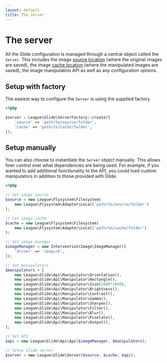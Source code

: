 ```yaml
---
layout: default
title: The server
---
```


# The server

All the Glide configuration is managed through a central object called the `Server`. This includes the image [source location](/config/source-and-cache/) (where the original images are saved), the image [cache location](/config/source-and-cache/) (where the manipulated images are saved), the image manipulation API as well as any configuration options.

## Setup with factory

The easiest way to configure the `Server` is using the supplied factory.

```php
<?php

$server = League\Glide\ServerFactory::create([
    'source' => 'path/to/source/folder',
    'cache' => 'path/to/cache/folder',
]);
```

## Setup manually

You can also choose to instantiate the `Server` object manually. This allows finer control over what dependencies are being used. For example, if you wanted to add additional functionality to the API, you could load custom manipulators in addition to those provided with Glide.

```php
<?php

// Set image source
$source = new League\Flysystem\Filesystem(
    new League\Flysystem\Adapter\Local('path/to/source/folder')
);

// Set image cache
$cache = new League\Flysystem\Filesystem(
    new League\Flysystem\Adapter\Local('path/to/cache/folder')
);

// Set image manager
$imageManager = new Intervention\Image\ImageManager([
    'driver' => 'imagick',
]);

// Set manipulators
$manipulators = [
    new League\Glide\Api\Manipulator\Orientation(),
    new League\Glide\Api\Manipulator\Rectangle(),
    new League\Glide\Api\Manipulator\Size(2000*2000),
    new League\Glide\Api\Manipulator\Brightness(),
    new League\Glide\Api\Manipulator\Contrast(),
    new League\Glide\Api\Manipulator\Gamma(),
    new League\Glide\Api\Manipulator\Sharpen(),
    new League\Glide\Api\Manipulator\Filter(),
    new League\Glide\Api\Manipulator\Blur(),
    new League\Glide\Api\Manipulator\Pixelate(),
    new League\Glide\Api\Manipulator\Output(),
];

// Set API
$api = new League\Glide\Api\Api($imageManager, $manipulators);

// Setup Glide server
$server = new League\Glide\Server($source, $cache, $api);
```
